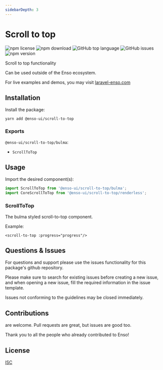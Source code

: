 ```yaml
---
sidebarDepth: 3
---
```


# Scroll to top

![npm license](https://img.shields.io/npm/l/@enso-ui/scroll-to-top.svg) 
![npm download](https://img.shields.io/npm/dm/@enso-ui/scroll-to-top.svg) 
![GitHub top language](https://img.shields.io/github/languages/top/enso-ui/scroll-to-top.svg) 
![GitHub issues](https://img.shields.io/github/issues/enso-ui/scroll-to-top.svg) 
![npm version](https://img.shields.io/npm/v/@enso-ui/scroll-to-top.svg) 

Scroll to top functionality

Can be used outside of the Enso ecosystem.

For live examples and demos, you may visit [laravel-enso.com](https://www.laravel-enso.com)

## Installation

Install the package:
```
yarn add @enso-ui/scroll-to-top
```

### Exports

`@enso-ui/scroll-to-top/bulma`:
- `ScrollToTop`

## Usage

Import the desired component(s):
```js
import ScrollToTop from '@enso-ui/scroll-to-top/bulma';
import CoreScrollToTop from '@enso-ui/scroll-to-top/renderless';
```

### ScrollToTop
The bulma styled scroll-to-top component. 

Example:
```vue
<scroll-to-top :progress="progress"/>
```

## Questions & Issues

For questions and support please use the issues functionality
for this package's github repository.

Please make sure to search for existing issues before creating a new issue,
and when opening a new issue, fill the required information in the issue template.

Issues not conforming to the guidelines may be closed immediately.

## Contributions

are welcome. Pull requests are great, but issues are good too.

Thank you to all the people who already contributed to Enso!

## License

[ISC](https://opensource.org/licenses/ISC)
